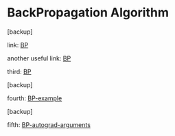 ---
---

# BackPropagation Algorithm

[backup]

link: [BP](https://zhuanlan.zhihu.com/p/71731575)


another useful link: [BP](https://www.jiqizhixin.com/graph/technologies/7332347c-8073-4783-bfc1-1698a6257db3)


third: [BP](https://www.jianshu.com/p/cbce2dd60120)


[backup]

fourth: [BP-example](https://blog.csdn.net/qq_36556893/article/details/91982925)


[backup]

fifth: [BP-autograd-arguments](https://blog.csdn.net/tanmx219/article/details/86141024)



